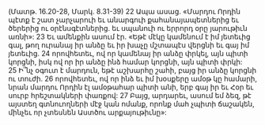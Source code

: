 (Մատթ. 16.20-28, Մարկ. 8.31-39)
22 Ապա ասաց. «Մարդու Որդին պէտք է շատ չարչարուի եւ անարգուի քահանայապետներից եւ ծերերից ու օրէնսգէտներից. եւ սպանուի ու երրորդ օրը յարութիւն առնի»:
23 Եւ ամենքին ասում էր. «Եթէ մէկը կամենում է իմ յետեւից գալ, թող ուրանայ իր անձը եւ իր խաչը մշտապէս վերցնի եւ գայ իմ յետեւից. 24 որովհետեւ, ով որ կամենայ իր անձը փրկել, այն պիտի կորցնի, իսկ ով որ իր անձը ինձ համար կորցնի, այն պիտի փրկի: 25 Ի՞նչ օգուտ է մարդուն, եթէ աշխարհը շահի, բայց իր անձը կորցնի ու տուժի. 26 որովհետեւ, ով որ ինձ եւ իմ խօսքերը ամօթ կը համարի, նրան մարդու Որդին էլ ամօթահար պիտի անի, երբ գայ իր եւ Հօր եւ սուրբ հրեշտակների փառքով:
27 Բայց, արդարեւ, ասում եմ ձեզ, թէ այստեղ գտնուողների մէջ կան ոմանք, որոնք մահ չպիտի ճաշակեն, մինչեւ որ չտեսնեն Աստծու արքայութիւնը»:
